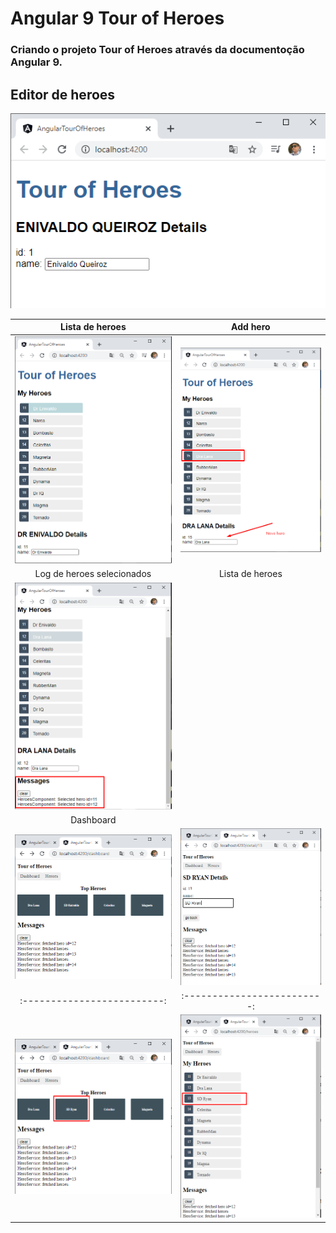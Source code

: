 # Angular 9 Tour of Heroes
### Criando o projeto Tour of Heroes através da documentoção Angular 9.

## Editor de heroes

![](https://github.com/enivaldoqueiroz/Angular9-Tour-of-Heroes/blob/main/src/imagens/001_IMG.png)

Lista de heroes            | Add hero
:-------------------------:|:-------------------------:
![](https://github.com/enivaldoqueiroz/Angular9-Tour-of-Heroes/blob/main/src/imagens/002_IMG.png) | ![](https://github.com/enivaldoqueiroz/Angular9-Tour-of-Heroes/blob/main/src/imagens/003_IMG.png)
Log de heroes selecionados | Lista de heroes
![](https://github.com/enivaldoqueiroz/Angular9-Tour-of-Heroes/blob/main/src/imagens/004_IMG.png) | 
Dashboard| 
![](https://github.com/enivaldoqueiroz/Angular9-Tour-of-Heroes/blob/main/src/imagens/005_IMG.png) | ![](https://github.com/enivaldoqueiroz/Angular9-Tour-of-Heroes/blob/main/src/imagens/006_IMG.png)
:-------------------------:|:-------------------------:
![](https://github.com/enivaldoqueiroz/Angular9-Tour-of-Heroes/blob/main/src/imagens/007_IMG.png)  |  ![](https://github.com/enivaldoqueiroz/Angular9-Tour-of-Heroes/blob/main/src/imagens/008_IMG.png)



